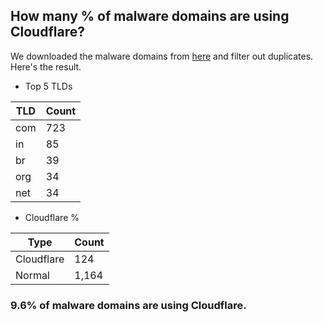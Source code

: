 ## How many % of malware domains are using Cloudflare?


We downloaded the malware domains from [here](https://urlhaus.abuse.ch) and filter out duplicates.
Here's the result.


[//]: # (start replacement)


- Top 5 TLDs

| TLD | Count |
| --- | --- |
| com | 723 |
| in | 85 |
| br | 39 |
| org | 34 |
| net | 34 |


- Cloudflare %

| Type | Count |
| --- | --- |
| Cloudflare | 124 |
| Normal | 1,164 |


### 9.6% of malware domains are using Cloudflare.